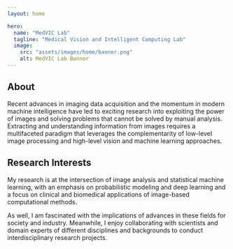 ```yaml
---
layout: home

hero:
  name: "MedVIC Lab"
  tagline: "Medical Vision and Intelligent Computing Lab"
  image:
    src: "assets/images/home/banner.png"
    alt: MedVIC Lab Banner
---
```


## About

Recent advances in imaging data acquisition and the momentum in modern machine intelligence have led to exciting research into exploiting the power of images and solving problems that cannot be solved by manual analysis. Extracting and understanding information from images requires a multifaceted paradigm that leverages the complementarity of low-level image processing and high-level vision and machine learning approaches.

## Research Interests

 My research is at the intersection of image analysis and statistical machine learning, with an emphasis on probabilistic modeling and deep learning and a focus on clinical and biomedical applications of image-based computational methods.

As well, I am fascinated with the implications of advances in these fields for society and industry. Meanwhile, I enjoy collaborating with scientists and domain experts of different disciplines and backgrounds to conduct interdisciplinary research projects.
